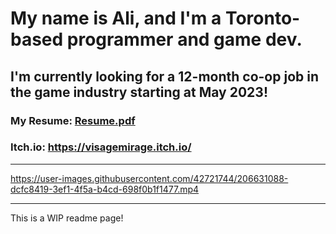 # My name is Ali, and I'm a Toronto-based programmer and game dev.
**I'm currently looking for a 12-month co-op job in the game industry starting at May 2023!**
---
### **My Resume:**  [Resume.pdf](https://github.com/aligencoglu/aligencoglu/files/10192037/Ali.Gencoglu.Resume.pdf)
### **Itch.io:** https://visagemirage.itch.io/
---


https://user-images.githubusercontent.com/42721744/206631088-dcfc8419-3ef1-4f5a-b4cd-698f0b1f1477.mp4


---
This is a WIP readme page!


